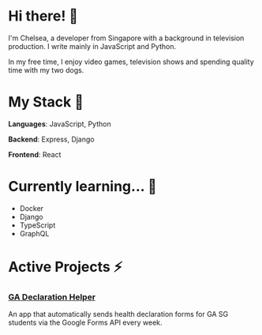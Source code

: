 # Hi there! 🦊 

I'm Chelsea, a developer from Singapore with a background in television production. I write mainly in JavaScript and Python.

In my free time, I enjoy video games, television shows and spending quality time with my two dogs.

# My Stack 👾

**Languages**: JavaScript, Python

**Backend**: Express, Django

**Frontend**: React

# Currently learning... 📕
- Docker
- Django
- TypeScript
- GraphQL

# Active Projects ⚡️

### [GA Declaration Helper](/declare) 

An app that automatically sends health declaration forms for GA SG students via the Google Forms API every week. 


